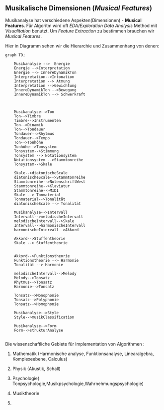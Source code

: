 
## Musikalische Dimensionen (*Musical Features*)

Musikanalyse hat verschiedene Aspekten(Dimensionen) -  **Musical Features**. Für Algoritm wird oft *EDA/Exploration Data Analysis* Method mit *Visualitation* benutzt. Um *Feature Extraction* zu bestimmen brauchen wir *Musical Features*.

Hier in Diagramm sehen wir die Hierarchie und Zusammenhang von denen:

```mermaid
graph TD;

    Musikanalyse -->  Energie
    Energie -->Interpretation 
    Energie --> InnereDynamikTon
    Interpretation-->Intonation
    Interpretation --> Atmung
    Interpretation -->Gewichtung
    InnereDynamikTon -->Bewegung
    InnereDynamikTon --> Schwerkraft
  


    Musikanalyse-->Ton
    Ton-->Timbre
    Timbre-->Instrumenten
    Ton-->Dinamik
    Ton-->Tondauer
    Tondauer-->Rhytmus
    Tondauer-->Tempo
    Ton-->Tonhöhe
    Tonhöhe-->Tonsystem
    Tonsystem-->Stimmung
    Tonsystem --> Notationsystem
    Notationsystem -->Stammtonreihe
    Tonsystem-->Skale
    
    Skale-->diatonischeScale
    diatonischeScale-->Stammtonreihe
    Stammtonreihe-->NotenschriftWest
    Stammtonreihe-->Klaviatur
    Stammtonreihe-->MIDI
    Skale --> Tonmaterial
    Tonmaterial-->Tonalität
    diatonischeScale --> Tonalität

    Musikanalyse-->Intervall
    Intervall-->melodischeIntervall
    melodischeIntervall-->Skale
    Intervall-->harmonischeIntervall
    harmonischeIntervall-->Akkord
    
    Akkord-->Stuffentheorie
    Skale --> Stuffentheorie


    Akkord-->Funktionstheorie
    Funktionstheorie --> Harmonie
    Tonalität --> Harmonie

    melodischeIntervall-->Melody
    Melody-->Tonsatz
    Rhytmus-->Tonsatz
    Harmonie-->Tonsatz

    Tonsatz-->Monophonie
    Tonsatz-->Polyphonie
    Tonsatz-->Homophonie

    Musikanalyse-->Style
    Style-->musikClassification

    Musikanalyse-->Form
    Form-->strukturAnalyse


```

Die wissenschaftliche Gebiete für Implementation von Algorithmen :

1. Mathematik (Harmonische analyse, Funktionsanalyse, Linearalgebra, Komplexeebene, Calculus)

2. Physik (Akustik, Schall)

3. Psychologie( Tonpsychologie,Musikpsychologie,Wahrnehmungspsychologie)

4. Musiktheorie

5. 